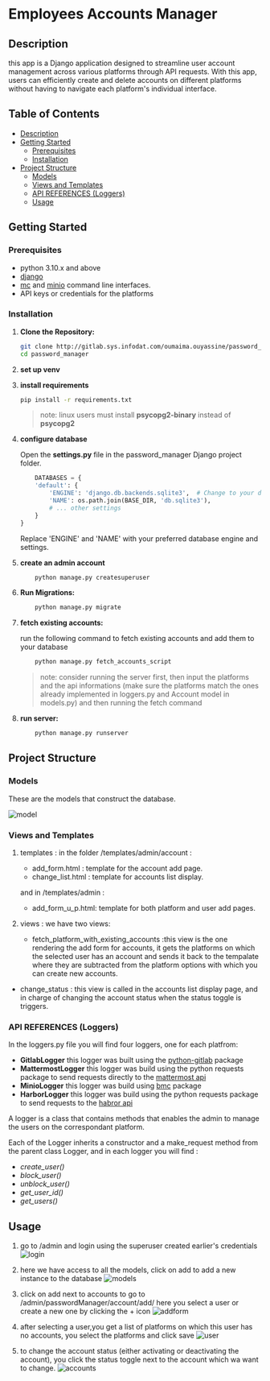 # **Employees Accounts Manager** 

## Description

this app is a Django application designed to streamline user account management across various platforms through API requests. With this app,
users can efficiently create and delete accounts on different platforms without having to navigate each platform's individual interface.

## Table of Contents

- [Description](#Description)
- [Getting Started](#getting-started)
    - [Prerequisites](#prerequisites)
    - [Installation](#installation)
- [Project Structure](#project-structure)
    - [Models](#models)
    - [Views and Templates](#views-and-templates)
    - [API REFERENCES (Loggers)](#api-references-loggers)
    - [Usage](#usage)

## Getting Started

### Prerequisites

- python 3.10.x and above
- [django](https://docs.djangoproject.com/en/4.2/topics/install/)
- [mc](https://min.io/docs/minio/linux/reference/minio-mc.html#install-mc) and [minio](https://min.io/docs/minio/linux/index.html#quickstart-for-linux?ref=gh) command line interfaces.
- API keys or credentials for the platforms

### Installation

1. **Clone the Repository:**

   ```sh
   git clone http://gitlab.sys.infodat.com/oumaima.ouyassine/password_manager.git
   cd password_manager

2. **set up venv**

3. **install requirements**

    ```sh
    pip install -r requirements.txt
    ```
    > note: linux users must install **psycopg2-binary** instead of **psycopg2**

4. **configure database**

    Open the **settings.py** file in the password_manager Django project folder.
    ```python
        DATABASES = {
        'default': {
            'ENGINE': 'django.db.backends.sqlite3',  # Change to your desired database engine
            'NAME': os.path.join(BASE_DIR, 'db.sqlite3'),
            # ... other settings
        }
    }
    ```

    Replace 'ENGINE' and 'NAME' with your preferred database engine and settings.

5. **create an admin account**

    ```sh
        python manage.py createsuperuser

6. **Run Migrations:**

    ```sh
        python manage.py migrate

7. **fetch existing accounts:**

    run the following command to fetch existing accounts and add them to your database

    ```sh
        python manage.py fetch_accounts_script
    ```

    > note: consider running the server first, then input the platforms and the api informations (make sure the platforms match the ones already implemented in loggers.py and Account model in models.py) and then running the fetch command

8. **run server:**
    ```sh
        python manage.py runserver

## **Project Structure**

### Models

These are the models that construct the database.

![model](assets/images/diagram.png)

### Views and Templates

1. templates :
    in the folder /templates/admin/account :
    - add_form.html : template for the account add page.
    - change_list.html : template for accounts list display.

    and in /templates/admin :
    - add_form_u_p.html: template for both platform and user add pages.

2. views :
    we have two views:
    - fetch_platform_with_existing_accounts :this view is the one rendering the add form for accounts, it gets the platforms on which the selected user has an account and sends it back to the tempalate where they are subtracted from the platform options with which you can create new accounts.

- change_status : this view is called in the accounts list display page, and in charge of changing the account status when the status toggle is triggers.

### **API REFERENCES (Loggers)**

In the loggers.py file you will find four loggers, one for each platfrom:

- **GitlabLogger**
        this logger was built using the [python-gitlab](https://python-gitlab.readthedocs.io/en/stable/index.html) package 
- **MattermostLogger**
        this logger was build using the python requests package to send requests directly to the [mattermost api](https://api.mattermost.com/#tag/introduction)
- **MinioLogger**
        this logger was build using [bmc](https://big-mama-tech.gitlab.io/bmc/) package 
- **HarborLogger**
        this logger was build using the python requests package to send requests  to the [habror api](https://github.com/goharbor/harbor/blob/main/api/v2.0/swagger.yaml)

A logger is a class that contains methods that enables the admin to manage the users on the correspondant platform.

Each of the Logger inherits a constructor and a make_request method from the parent class Logger, and in each logger you will find :

- *create_user()*
- *block_user()*
- *unblock_user()*
- *get_user_id()*
- *get_users()*

## **Usage**

1. go to /admin and login using the superuser created earlier's credentials
![login](assets/images/login.png)

2. here we have access to all the models, click on add to add a new instance to the database
![models](assets/images/models.png)

3. click on add next to accounts to go to /admin/passwordManager/account/add/
here you select a user or create a new one by clicking the + icon
![addform](assets/images/addform.png)

4. after selecting a user,you get a list of platforms on which this user has no accounts, you select the platforms and click save
![user](assets/images/user.png)

5. to change the account status (either activating or deactivating the account), you click the status toggle next to the account which wa want to change.
![accounts](assets/images/listdisplay.png)
